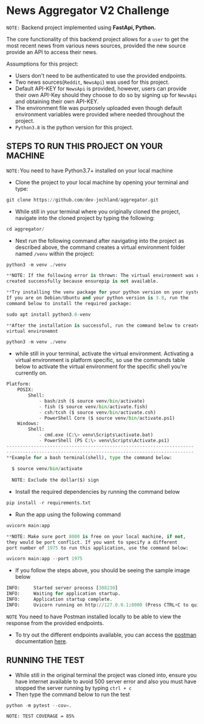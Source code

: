 # News Aggregator V2 Challenge
```NOTE:``` Backend project implemented using **FastApi, Python.** 

The core functionality of this backend project allows for a 
```user``` to get the most recent news from various news sources, 
provided the new source provide an API to access their news.

Assumptions for this project:
- Users don't need to be authenticated to use the provided endpoints.
- Two news sources(```Reddit```, ```NewsApi```) was used for this 
  project.
- Default API-KEY for ```NewsApi``` is provided, however, users can 
  provide their own API-Key should they choose to do so by signing up 
  for ```NewsApi``` and obtaining their own API-KEY.
- The environment file was purposely uploaded even though default 
  environment variables were provided where needed throughout the project.
- ```Python3.8``` is the python version for this project.

## STEPS TO RUN THIS PROJECT ON YOUR MACHINE
```NOTE:```You need to have Python3.7+ installed on your local machine
- Clone the project to your local machine by opening your terminal and 
  type:
```python
git clone https://github.com/dev-jochland/aggregator.git
```

- While still in your terminal where you originally cloned the project, 
  navigate into the cloned project by typing the following:
```python
cd aggregator/
```

- Next run the following command after navigating into the project as 
  described above, the command creates a virtual 
  environment folder named ```/venv``` within the project:
```python
python3 -m venv ./venv

**NOTE: If the following error is thrown: The virtual environment was not 
created successfully because ensurepip is not available. 

**Try installing the venv package for your python version on your system. 
If you are on Debian/Ubuntu and your python version is 3.8, run the 
command below to install the required package:

sudo apt install python3.8-venv

**After the installation is successful, run the command below to create your 
virtual environemnt

python3 -m venv ./venv
```
- while still in your terminal, activate the virtual environment. Activating a virtual environment is platform specific, so use the commands table below to activate the virtual environment for the specific shell you're currently on.
```python
Platform:
    POSIX:
        Shell:
            - bash/zsh ($ source venv/bin/activate)
            - fish ($ source venv/bin/activate.fish)
            - csh/tcsh ($ source venv/bin/activate.csh)
            - PowerShell Core ($ source venv/bin/activate.ps1)
    Windows:
        Shell:
            - cmd.exe (C:\> venv\Scripts\activate.bat)
            - PowerShell (PS C:\> venv\Scripts\Activate.ps1)
---------------------------------------------------------------------
---------------------------------------------------------------------
**Example for a bash terminal(shell), type the command below: 
  
  $ source venv/bin/activate
  
  NOTE: Exclude the dollar($) sign
```

- Install the required dependencies by running the command below
```python
pip install -r requirements.txt
```
- Run the app using the following command
```python
uvicorn main:app

**NOTE: Make sure port 8000 is free on your local machine, if not, 
they would be port conflict. If you want to specify a different 
port number of 1975 to run this application, use the command below:

uvicorn main:app --port 1975
```
- If you follow the steps above, you should be seeing the sample image below
```python
INFO:     Started server process [388230]
INFO:     Waiting for application startup.
INFO:     Application startup complete.
INFO:     Uvicorn running on http://127.0.0.1:8000 (Press CTRL+C to quit)

```
```NOTE``` You need to have Postman installed locally to be able to view the response from the provided endpoints.
- To try out the different endpoints available, you can access the [postman](https://documenter.getpostman.com/view/11396719/UyrEhvCL) documentation [here](https://documenter.getpostman.com/view/11396719/UyrEhvCL).

## RUNNING THE TEST
- While still in the original terminal the project was cloned into, ensure you have internet available to avoid 500 server error and also you must have stopped the server running by typing ```ctrl + c```
- Then type the command below to run the test
```python
python -m pytest --cov=.
```

```NOTE: TEST COVERAGE = 85%```